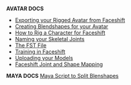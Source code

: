 **AVATAR DOCS**

* [Exporting your Rigged Avatar from Faceshift](https://github.com/highfidelity/hifi/wiki/Exporting-Your-Rigged-Avatar-From-Faceshift)
* [Creating Blendshapes for your Avatar](https://github.com/highfidelity/hifi/wiki/Creating-Blendshapes-for-your-Avatar)
* [How to Rig a Character for Faceshift](https://github.com/highfidelity/hifi/wiki/How-to-Rig-a-Character-for-Faceshift)
* [Naming your Skeletal Joints](https://github.com/highfidelity/hifi/wiki/Naming-Your-Skeletal-Joints)
* [The FST File](https://github.com/highfidelity/hifi/wiki/The-FST-file)
* [Training in Faceshift](https://github.com/highfidelity/hifi/wiki/Training-in-Faceshift)
* [Uploading your Models](https://github.com/highfidelity/hifi/wiki/Uploading-Your-Models)
* [Faceshift Joint and Shape Mapping](https://github.com/highfidelity/hifi/wiki/Faceshift-Joint-and-Shape-Mapping)

**MAYA DOCS**
[Maya Script to Split Blenshapes](https://github.com/highfidelity/hifi/wiki/Maya-Script-to-Split-Blenshapes)

